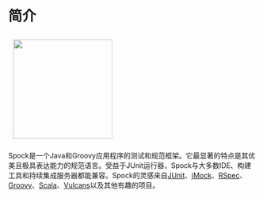 # 简介


<img src="/resources/img/spock-logo.png" style="width:200px;text-align:center;margin:10px;">



Spock是一个Java和Groovy应用程序的测试和规范框架。它最显著的特点是其优美且极具表达能力的规范语言。受益于JUnit运行器，Spock与大多数IDE、构建工具和持续集成服务器都能兼容。Spock的灵感来自[JUnit](https://junit.org/)、[jMock](https://www.jmock.org/)、[RSpec](https://rspec.info/)、[Groovy](https://groovy-lang.org/)、[Scala](https://scala-lang.org/)、[Vulcans](https://en.wikipedia.org/wiki/Vulcan_(Star_Trek))以及其他有趣的项目。